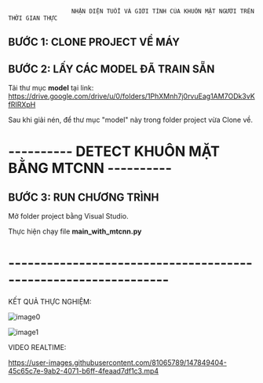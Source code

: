                       NHẬN DIỆN TUỔI VÀ GIỚI TÍNH CỦA KHUÔN MẶT NGƯỜI TRÊN THỜI GIAN THỰC

## BƯỚC 1: CLONE PROJECT VỀ MÁY

## BƯỚC 2: LẤY CÁC MODEL ĐÃ TRAIN SẴN

Tải thư mục **model** tại link: https://drive.google.com/drive/u/0/folders/1PhXMnh7j0rvuEag1AM7ODk3vKfRIRXpH

Sau khi giải nén, để thư mục "model" này trong folder project vừa Clone về.

# ---------- DETECT KHUÔN MẶT BẰNG MTCNN ----------

## BƯỚC 3: RUN CHƯƠNG TRÌNH

Mở folder project bằng Visual Studio.

Thực hiện chạy file **main_with_mtcnn.py**

# ---------------------------------------------------------------

KẾT QUẢ THỰC NGHIỆM:

![image0](https://user-images.githubusercontent.com/81065789/147849399-ec315116-31d5-4ad0-81c9-b2fdf4da7ee7.png)

![image1](https://user-images.githubusercontent.com/81065789/147849400-941032df-9eaf-4cb3-894b-ed8322a48ee3.jpg)

VIDEO REALTIME:

https://user-images.githubusercontent.com/81065789/147849404-45c65c7e-9ab2-4071-b6ff-4feaad7df1c3.mp4

